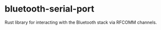 # bluetooth-serial-port

Rust library for interacting with the Bluetooth stack via RFCOMM channels.
